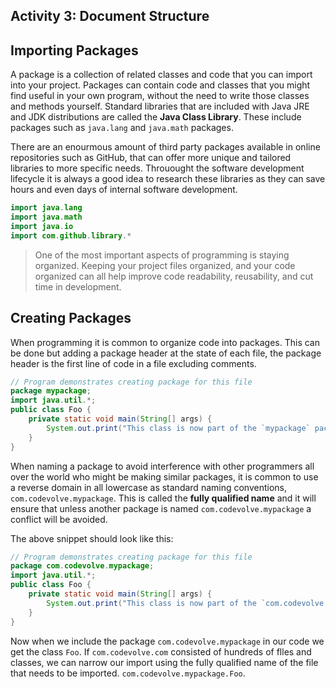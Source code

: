 ## Activity 3: Document Structure 

## Importing Packages

A package is a collection of related classes and code that you can import into your project. Packages can contain code and classes that you might find useful in your own program, without the need to write those classes and methods yourself. Standard libraries that are included with Java JRE and JDK distributions are called the **Java Class Library**. These include packages such as `java.lang` and `java.math` packages. 

There are an enourmous amount of third party packages available in online repositories such as GitHub, that can offer more unique and tailored libraries to more specific needs. Throuought the software development lifecycle it is always a good idea to research these libraries as they can save hours and even days of internal software development. 

```java
import java.lang
import java.math
import java.io
import com.github.library.*
```



> One of the most important aspects of programming is staying organized. Keeping your project files organized, and your code organized can all help improve code readability, reusability, and cut time in development.

## Creating Packages

When programming it is common to organize code into packages. This can be done but adding a package header at the state of each file, the package header is the first line of code in a file excluding comments. 

```java
// Program demonstrates creating package for this file
package mypackage;
import java.util.*;
public class Foo {
    private static void main(String[] args) {
        System.out.print("This class is now part of the `mypackage` package");
    }
}
```

When naming a package to avoid interference with other programmers all over the world who might be making similar packages, it is common to use a reverse domain in all lowercase as standard naming conventions, `com.codevolve.mypackage`. This is called the **fully qualified name** and it will ensure that unless another package is named `com.codevolve.mypackage` a conflict will be avoided. 

The above snippet should look like this: 

```Java
// Program demonstrates creating package for this file
package com.codevolve.mypackage;
import java.util.*;
public class Foo {
    private static void main(String[] args) {
        System.out.print("This class is now part of the `com.codevolve.mypackage` package");
    }
}
```

Now when we include the package `com.codevolve.mypackage` in our code we get the class `Foo`. If `com.codevolve.com` consisted of hundreds of flles and classes, we can narrow our import using the fully qualified name of the file that needs to be imported. `com.codevolve.mypackage.Foo`. 